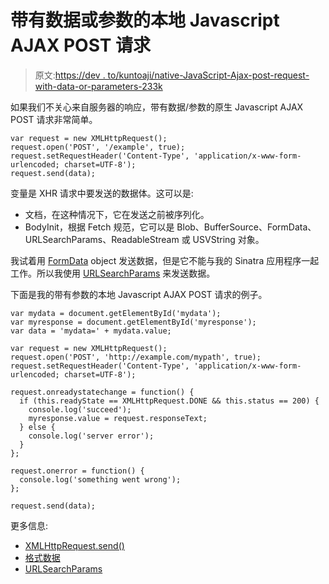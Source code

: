 # 带有数据或参数的本地 Javascript AJAX POST 请求

> 原文:[https://dev . to/kuntoaji/native-JavaScript-Ajax-post-request-with-data-or-parameters-233k](https://dev.to/kuntoaji/native-javascript-ajax-post-request-with-data-or-parameters-233k)

如果我们不关心来自服务器的响应，带有数据/参数的原生 Javascript AJAX POST 请求非常简单。

```
var request = new XMLHttpRequest();
request.open('POST', '/example', true);
request.setRequestHeader('Content-Type', 'application/x-www-form-urlencoded; charset=UTF-8');
request.send(data); 
```

变量是 XHR 请求中要发送的数据体。这可以是:

*   文档，在这种情况下，它在发送之前被序列化。
*   BodyInit，根据 Fetch 规范，它可以是 Blob、BufferSource、FormData、URLSearchParams、ReadableStream 或 USVString 对象。

我试着用 [FormData](https://developer.mozilla.org/en-US/docs/Web/API/FormData) object 发送数据，但是它不能与我的 Sinatra 应用程序一起工作。所以我使用 [URLSearchParams](https://developer.mozilla.org/en-US/docs/Web/API/URLSearchParams) 来发送数据。

下面是我的带有参数的本地 Javascript AJAX POST 请求的例子。

```
var mydata = document.getElementById('mydata');
var myresponse = document.getElementById('myresponse');
var data = 'mydata=' + mydata.value;

var request = new XMLHttpRequest();
request.open('POST', 'http://example.com/mypath', true);
request.setRequestHeader('Content-Type', 'application/x-www-form-urlencoded; charset=UTF-8');

request.onreadystatechange = function() {
  if (this.readyState == XMLHttpRequest.DONE && this.status == 200) {
    console.log('succeed');
    myresponse.value = request.responseText;
  } else {
    console.log('server error');
  }
};

request.onerror = function() {
  console.log('something went wrong');
};

request.send(data); 
```

更多信息:

*   [XMLHttpRequest.send()](https://developer.mozilla.org/en-US/docs/Web/API/XMLHttpRequest/send)
*   [格式数据](https://developer.mozilla.org/en-US/docs/Web/API/FormData)
*   [URLSearchParams](https://developer.mozilla.org/en-US/docs/Web/API/URLSearchParams)